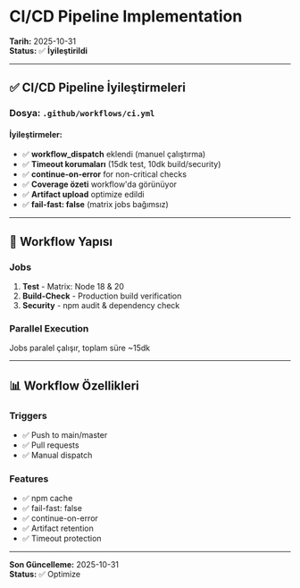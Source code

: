 # CI/CD Pipeline Implementation

**Tarih:** 2025-10-31  
**Status:** ✅ **İyileştirildi**

---

## ✅ CI/CD Pipeline İyileştirmeleri

### **Dosya:** `.github/workflows/ci.yml`

#### **İyileştirmeler:**
- ✅ **workflow_dispatch** eklendi (manuel çalıştırma)
- ✅ **Timeout korumaları** (15dk test, 10dk build/security)
- ✅ **continue-on-error** for non-critical checks
- ✅ **Coverage özeti** workflow'da görünüyor
- ✅ **Artifact upload** optimize edildi
- ✅ **fail-fast: false** (matrix jobs bağımsız)

---

## 🔧 Workflow Yapısı

### **Jobs**
1. **Test** - Matrix: Node 18 & 20
2. **Build-Check** - Production build verification
3. **Security** - npm audit & dependency check

### **Parallel Execution**
Jobs paralel çalışır, toplam süre ~15dk

---

## 📊 Workflow Özellikleri

### **Triggers**
- ✅ Push to main/master
- ✅ Pull requests
- ✅ Manual dispatch

### **Features**
- ✅ npm cache
- ✅ fail-fast: false
- ✅ continue-on-error
- ✅ Artifact retention
- ✅ Timeout protection

---

**Son Güncelleme:** 2025-10-31  
**Status:** ✅ Optimize
